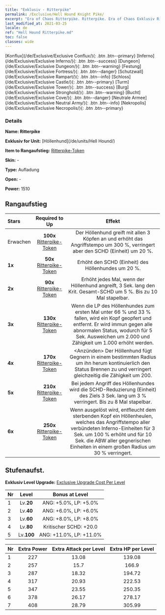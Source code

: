 ```yaml
---
title: "Exklusiv - Ritterpike"
permalink: /Exclusive/Hell Hound Knight Pike/
excerpt: "Era of Chaos Ritterpike. Ritterpike. Era of Chaos Exklusiv Ritterpike. Höllenhund Exklusiv."
last_modified_at: 2021-03-25
locale: de
ref: "Hell Hound Ritterpike.md"
toc: false
classes: wide
---
```

 [Konflux](/de/Exclusive/Exclusive Conflux/){: .btn .btn--primary} [Inferno](/de/Exclusive/Exclusive Inferno/){: .btn .btn--success} [Dungeon](/de/Exclusive/Exclusive Dungeon/){: .btn .btn--warning} [Festung](/de/Exclusive/Exclusive Fortress/){: .btn .btn--danger} [Schutzwall](/de/Exclusive/Exclusive Rampart/){: .btn .btn--info} [Schloss](/de/Exclusive/Exclusive Castle/){: .btn .btn--primary} [Turm](/de/Exclusive/Exclusive Tower/){: .btn .btn--success} [Burg](/de/Exclusive/Exclusive Stronghold/){: .btn .btn--warning} [Bucht](/de/Exclusive/Exclusive Cove/){: .btn .btn--danger} [Neutrale Armee](/de/Exclusive/Exclusive Neutral Army/){: .btn .btn--info} [Nekropolis](/de/Exclusive/Exclusive Necropolis/){: .btn .btn--primary} 

### Details
 **Name: Ritterpike** 

 **Exklusiv for Unit:** [Höllenhund](/de/units/Hell Hound/) 

 **Item to Rangaufstieg:** [Ritterpike-Token](/de/Items/con_916/)

 **Skin:** -

 **Type:** Aufladung

 **Open:** -

 **Power:** 1510

## Rangaufstieg

  |     Stars    |  Required to Up | Effekt |
  |:-------------|:---------------:|:---------------:|
  |  Erwachen  | **100x** [Ritterpike-Token](/de/Items/con_916/) | Der Höllenhund greift mit allen 3 Köpfen an und erhöht das Angriffstempo um 300 %, verringert aber den SCHD (Einheit) um 20 %. |
  | **1x** <i class="fas fa-star"/> | **50x** [Ritterpike-Token](/de/Items/con_916/) | Erhöht den SCHD (Einheit) des Höllenhundes um 20 %. |
  | **2x** <i class="fas fa-star"/> | **90x** [Ritterpike-Token](/de/Items/con_916/) | Erhöht jedes Mal, wenn der Höllenhund angreift, 3 Sek. lang den Krit. Gesamt-SCHD um 5 %. Bis zu 10 Mal stapelbar. |
  | **3x** <i class="fas fa-star"/> | **130x** [Ritterpike-Token](/de/Items/con_916/) | <Lebendig tot> Wenn die LP des Höllenhundes zum ersten Mal unter 66 % und 33 % fallen, wird ein Kopf geopfert und entfernt. Er wird immun gegen alle abnormalen Status, wodurch für 5 Sek. Ausweichen um 2.000 und Zähigkeit um 1.000 erhöht werden. |
  | **4x** <i class="fas fa-star"/> | **170x** [Ritterpike-Token](/de/Items/con_916/) | <Anzünden> Der Höllenhund fügt Gegnern in einem bestimmten Radius um ihn herum kontinuierlich den Status Brennen zu und verringert gleichzeitig die Zähigkeit um 200. |
  | **5x** <i class="fas fa-star"/> | **210x** [Ritterpike-Token](/de/Items/con_916/) | Bei jedem Angriff des Höllenhundes wird die SCHD-Reduzierung (Einheit) des Ziels 3 Sek. lang um 3 % verringert. Bis zu 8 Mal stapelbar. |
  | **6x** <i class="fas fa-star"/> | **250x** [Ritterpike-Token](/de/Items/con_916/) | Wenn <Lebendig tot> ausgelöst wird, entfleucht dem sterbenden Kopf ein Höllenheulen, welches das Angriffstempo aller verbündeten Inferno-Einheiten für 3 Sek. um 100 % erhöht und für 10 Sek. die ABW aller gegnerischen Einheiten in einem großen Radius um 30 % verringert. |


## Stufenaufst.
 **Exklusiv Level Upgrade:** [Exclusive Upgrade Cost Per Level](/Exclusive/ExclusiveUpgradeCostPerLevel/)

  |  Nr  |   Level  | Bonus at Level |
  |:-----|:--------:|:--------------:|
  | 1 | Lv.**20** | ANG: +5.0%, LP: +5.0% |
  | 2 | Lv.**40** | ANG: +6.0%, LP: +6.0% |
  | 3 | Lv.**60** | ANG: +8.0%, LP: +8.0% |
  | 4 | Lv.**80** | Kritischer SCHD: +20.0 |
  | 5 | Lv.**100** | ANG: +11.0%, LP: +11.0% |


  |  Nr  |  Extra Power | Extra Attack per Level | Extra HP per Level |
  |:-----|:--------:|:--------:|:--------:|
  | 1 | 227 | 13.08 | 139.08 |
  | 2 | 257 | 15.7 | 166.9 |
  | 3 | 287 | 18.32 | 194.72 |
  | 4 | 317 | 20.93 | 222.53 |
  | 5 | 347 | 23.55 | 250.35 |
  | 6 | 378 | 26.17 | 278.17 |
  | 7 | 408 | 28.79 | 305.99 |



